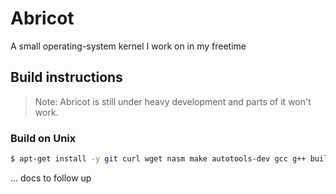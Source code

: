 # Abricot

A small operating-system kernel I work on in my freetime

## Build instructions

> Note: Abricot is still under heavy development and parts of it won't work.

### Build on Unix

```bash
$ apt-get install -y git curl wget nasm make autotools-dev gcc g++ build-essential lld-8
```

... docs to follow up
